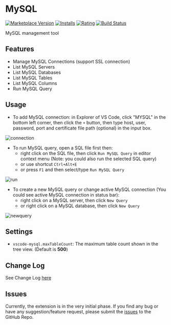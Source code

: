 # MySQL

[![Marketplace Version](https://vsmarketplacebadge.apphb.com/version-short/alexc155.vscode-mysql.svg)](https://marketplace.visualstudio.com/items?itemName=alexc155.vscode-mysql) [![Installs](https://vsmarketplacebadge.apphb.com/installs-short/alexc155.vscode-mysql.svg)](https://marketplace.visualstudio.com/items?itemName=alexc155.vscode-mysql) [![Rating](https://vsmarketplacebadge.apphb.com/rating-short/alexc155.vscode-mysql.svg)](https://marketplace.visualstudio.com/items?itemName=alexc155.vscode-mysql) [![Build Status](https://travis-ci.org/alexc155/vscode-mysql.svg?branch=master)](https://travis-ci.org/alexc155/vscode-mysql)

MySQL management tool

## Features

* Manage MySQL Connections (support SSL connection)
* List MySQL Servers
* List MySQL Databases
* List MySQL Tables
* List MySQL Columns
* Run MySQL Query

## Usage

* To add MySQL connection: in Explorer of VS Code, click "MYSQL" in the bottom left corner, then click the `+` button, then type host, user, password, port and certificate file path (optional) in the input box.

![connection](images/connection.png)

* To run MySQL query, open a SQL file first then:
  * right click on the SQL file, then click `Run MySQL Query` in editor context menu (Note: you could also run the selected SQL query)
  * or use shortcut `Ctrl+Alt+E`
  * or press `F1` and then select/type `Run MySQL Query`

![run](images/run.png)

* To create a new MySQL query or change active MySQL connection (You could see active MySQL connection in status bar):
  * right click on a MySQL server, then click `New Query`
  * or right click on a MySQL database, then click `New Query`

![newquery](images/newquery.png)

## Settings

* `vscode-mysql.maxTableCount`: The maximum table count shown in the tree view. (Default is **500**)

## Change Log

See Change Log [here](CHANGELOG.md)

## Issues

Currently, the extension is in the very initial phase. If you find any bug or have any suggestion/feature request, please submit the [issues](https://github.com/alexc155/vscode-mysql/issues) to the GitHub Repo.
